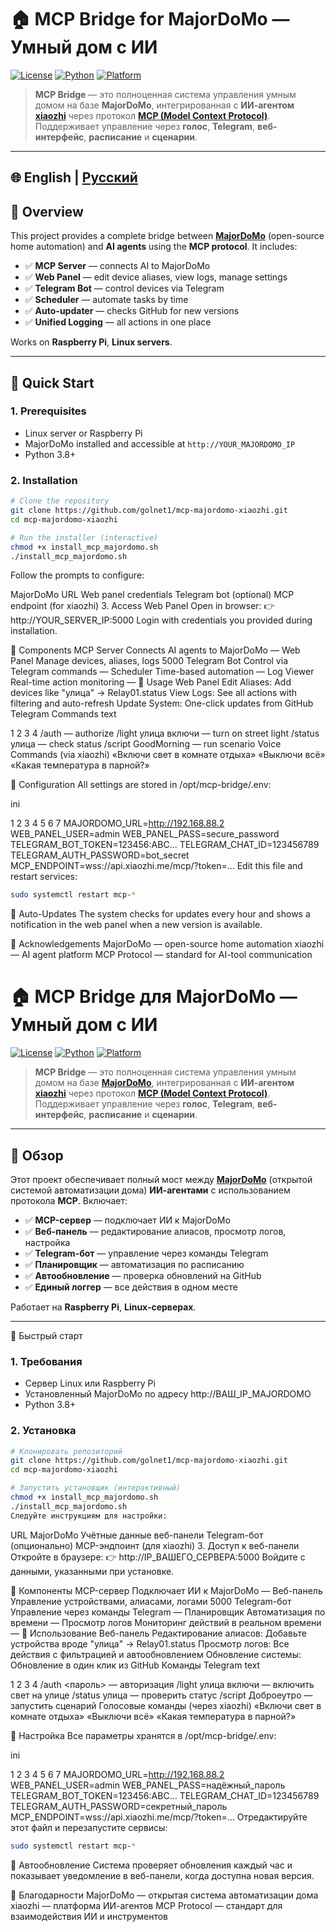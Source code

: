 # 🏠 MCP Bridge for MajorDoMo — Умный дом с ИИ

[![License](https://img.shields.io/badge/license-MIT-blue.svg)](LICENSE)
[![Python](https://img.shields.io/badge/python-3.8%2B-blue.svg)](https://www.python.org/)
[![Platform](https://img.shields.io/badge/platform-Linux%20%7C%20Raspberry%20Pi-lightgrey.svg)](https://www.raspberrypi.org/)

> **MCP Bridge** — это полноценная система управления умным домом на базе **MajorDoMo**, интегрированная с **ИИ-агентом [xiaozhi](https://xiaozhi.me)** через протокол **[MCP (Model Context Protocol)](https://github.com/modelcontextprotocol)**.  
> Поддерживает управление через **голос**, **Telegram**, **веб-интерфейс**, **расписание** и **сценарии**.

---

## 🌐 English | [Русский](#русский)

## 📌 Overview

This project provides a complete bridge between **[MajorDoMo](https://github.com/sergejey/majordomo)** (open-source home automation) and **AI agents** using the **MCP protocol**. It includes:

- ✅ **MCP Server** — connects AI to MajorDoMo
- ✅ **Web Panel** — edit device aliases, view logs, manage settings
- ✅ **Telegram Bot** — control devices via Telegram
- ✅ **Scheduler** — automate tasks by time
- ✅ **Auto-updater** — checks GitHub for new versions
- ✅ **Unified Logging** — all actions in one place

Works on **Raspberry Pi**, **Linux servers**.

---

## 🚀 Quick Start

### 1. Prerequisites
- Linux server or Raspberry Pi
- MajorDoMo installed and accessible at `http://YOUR_MAJORDOMO_IP`
- Python 3.8+

### 2. Installation
```bash
# Clone the repository
git clone https://github.com/golnet1/mcp-majordomo-xiaozhi.git
cd mcp-majordomo-xiaozhi

# Run the installer (interactive)
chmod +x install_mcp_majordomo.sh
./install_mcp_majordomo.sh
```
Follow the prompts to configure:

MajorDoMo URL
Web panel credentials
Telegram bot (optional)
MCP endpoint (for xiaozhi)
3. Access Web Panel
Open in browser:
👉 http://YOUR_SERVER_IP:5000
Login with credentials you provided during installation.

🧩 Components
MCP Server
Connects AI agents to MajorDoMo
—
Web Panel
Manage devices, aliases, logs
5000
Telegram Bot
Control via Telegram commands
—
Scheduler
Time-based automation
—
Log Viewer
Real-time action monitoring
—
📝 Usage
Web Panel
Edit Aliases: Add devices like "улица" → Relay01.status
View Logs: See all actions with filtering and auto-refresh
Update System: One-click updates from GitHub
Telegram Commands
text


1
2
3
4
/auth <password>       — authorize
/light улица включи    — turn on street light
/status улица          — check status
/script GoodMorning    — run scenario
Voice Commands (via xiaozhi)
«Включи свет в комнате отдыха»
«Выключи всё»
«Какая температура в парной?» 

🔧 Configuration
All settings are stored in /opt/mcp-bridge/.env:

ini


1
2
3
4
5
6
7
MAJORDOMO_URL=http://192.168.88.2
WEB_PANEL_USER=admin
WEB_PANEL_PASS=secure_password
TELEGRAM_BOT_TOKEN=123456:ABC...
TELEGRAM_CHAT_ID=123456789
TELEGRAM_AUTH_PASSWORD=bot_secret
MCP_ENDPOINT=wss://api.xiaozhi.me/mcp/?token=...
Edit this file and restart services:

```bash
sudo systemctl restart mcp-*
```
🔄 Auto-Updates
The system checks for updates every hour and shows a notification in the web panel when a new version is available.


🙏 Acknowledgements
MajorDoMo — open-source home automation
xiaozhi — AI agent platform
MCP Protocol — standard for AI-tool communication




# 🏠 MCP Bridge для MajorDoMo — Умный дом с ИИ

[![License](https://img.shields.io/badge/license-MIT-blue.svg)](LICENSE)
[![Python](https://img.shields.io/badge/python-3.8%2B-blue.svg)](https://www.python.org/)
[![Platform](https://img.shields.io/badge/platform-Linux%20%7C%20Raspberry%20Pi-lightgrey.svg)](https://www.raspberrypi.org/)

> **MCP Bridge** — это полноценная система управления умным домом на базе **[MajorDoMo](https://github.com/sergejey/majordomo)**, интегрированная с **ИИ-агентом [xiaozhi](https://xiaozhi.me)** через протокол **[MCP (Model Context Protocol)](https://github.com/modelcontextprotocol)**.  
> Поддерживает управление через **голос**, **Telegram**, **веб-интерфейс**, **расписание** и **сценарии**.

---

## 📌 Обзор

Этот проект обеспечивает полный мост между **[MajorDoMo](https://mjdm.ru/)** (открытой системой автоматизации дома) **ИИ-агентами** с использованием протокола **MCP**. Включает:

- ✅ **MCP-сервер** — подключает ИИ к MajorDoMo
- ✅ **Веб-панель** — редактирование алиасов, просмотр логов, настройка
- ✅ **Telegram-бот** — управление через команды Telegram
- ✅ **Планировщик** — автоматизация по расписанию
- ✅ **Автообновление** — проверка обновлений на GitHub
- ✅ **Единый логгер** — все действия в одном месте

Работает на **Raspberry Pi**, **Linux-серверах**.

---

🚀 Быстрый старт
### 1. Требования
- Сервер Linux или Raspberry Pi
- Установленный MajorDoMo по адресу http://ВАШ_IP_MAJORDOMO
- Python 3.8+
### 2. Установка
```bash
# Клонировать репозиторий
git clone https://github.com/golnet1/mcp-majordomo-xiaozhi.git
cd mcp-majordomo-xiaozhi

# Запустить установщик (интерактивный)
chmod +x install_mcp_majordomo.sh
./install_mcp_majordomo.sh
Следуйте инструкциям для настройки:
```

URL MajorDoMo
Учётные данные веб-панели
Telegram-бот (опционально)
MCP-эндпоинт (для xiaozhi)
3. Доступ к веб-панели
Откройте в браузере:
👉 http://IP_ВАШЕГО_СЕРВЕРА:5000
Войдите с данными, указанными при установке.

🧩 Компоненты
MCP-сервер
Подключает ИИ к MajorDoMo
—
Веб-панель
Управление устройствами, алиасами, логами
5000
Telegram-бот
Управление через команды Telegram
—
Планировщик
Автоматизация по времени
—
Просмотр логов
Мониторинг действий в реальном времени
—
📝 Использование
Веб-панель
Редактирование алиасов: Добавьте устройства вроде "улица" → Relay01.status
Просмотр логов: Все действия с фильтрацией и автообновлением
Обновление системы: Обновление в один клик из GitHub
Команды Telegram
text


1
2
3
4
/auth <пароль>         — авторизация
/light улица включи    — включить свет на улице
/status улица          — проверить статус
/script Доброеутро     — запустить сценарий
Голосовые команды (через xiaozhi)
«Включи свет в комнате отдыха»
«Выключи всё»
«Какая температура в парной?» 

🔧 Настройка
Все параметры хранятся в /opt/mcp-bridge/.env:

ini


1
2
3
4
5
6
7
MAJORDOMO_URL=http://192.168.88.2
WEB_PANEL_USER=admin
WEB_PANEL_PASS=надёжный_пароль
TELEGRAM_BOT_TOKEN=123456:ABC...
TELEGRAM_CHAT_ID=123456789
TELEGRAM_AUTH_PASSWORD=секретный_пароль
MCP_ENDPOINT=wss://api.xiaozhi.me/mcp/?token=...
Отредактируйте этот файл и перезапустите сервисы:

```bash
sudo systemctl restart mcp-*
```
🔄 Автообновление
Система проверяет обновления каждый час и показывает уведомление в веб-панели, когда доступна новая версия.


🙏 Благодарности
MajorDoMo — открытая система автоматизации дома
xiaozhi — платформа ИИ-агентов
MCP Protocol — стандарт для взаимодействия ИИ и инструментов
